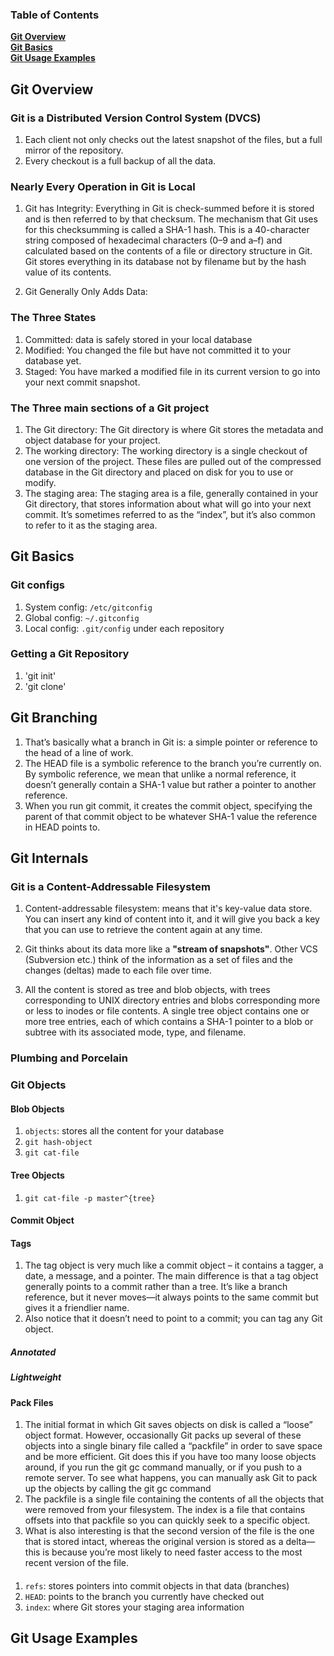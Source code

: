 ### Table of Contents
**[Git Overview](#git-overview)**<br>
**[Git Basics](#git-basics)**<br>
**[Git Usage Examples](#git-usage-examples)**<br>

## Git Overview

### Git is a Distributed Version Control System (DVCS)
1. Each client not only checks out the latest snapshot of the files, but a full mirror of the repository.
1. Every checkout is a full backup of all the data.


### Nearly Every Operation in Git is Local

1. Git has Integrity: Everything in Git is check-summed before it is stored and is then referred to by that checksum. The mechanism that Git uses for this checksumming is called a SHA-1 hash. This is a 40-character string
composed of hexadecimal characters (0–9 and a–f) and calculated based on the contents of a file or directory
structure in Git. Git stores everything in its database not by filename but by the hash value of its contents.

1. Git Generally Only Adds Data: 

### The Three States
1. Committed: data is safely stored in your local database
1. Modified: You changed the file but have not committed it to your database yet.
1. Staged: You have marked a modified file in its current version to go into your next commit snapshot.
  
### The Three main sections of a Git project
1. The Git directory: The Git directory is where Git stores the metadata and object database for your project.
1. The working directory: The working directory is a single checkout of one version of the project. These files are pulled out of the
compressed database in the Git directory and placed on disk for you to use or modify.
1. The staging area: The staging area is a file, generally contained in your Git directory, that stores information about what will go into
your next commit. It’s sometimes referred to as the “index”, but it’s also common to refer to it as the staging area.

## Git Basics
### Git configs
1. System config: `/etc/gitconfig`
1. Global config: `~/.gitconfig`
1. Local config: `.git/config` under each repository
  
### Getting a Git Repository
1. 'git init'
1. 'git clone'

## Git Branching
1. That’s basically what a branch in Git is: a simple pointer or reference to the head of a line of work.
1. The HEAD file is a symbolic reference to the branch you’re currently on. By symbolic reference, we mean that
unlike a normal reference, it doesn’t generally contain a SHA-1 value but rather a pointer to another reference.
  1. When you run git commit, it creates the commit object, specifying the parent of that commit object to be
whatever SHA-1 value the reference in HEAD points to.

## Git Internals

### Git is a Content-Addressable Filesystem
1. Content-addressable filesystem: means that it's key-value data store. You can insert any kind of content into it, and it will give you back a key that you can use to retrieve the content again at any time. 

1. Git thinks about its data more like a **"stream of snapshots"**. Other VCS (Subversion etc.) think of the information as a set of files and the changes (deltas) made to each file over time.

1. All the content is stored as tree and blob objects, with trees corresponding to UNIX directory entries and blobs corresponding more
or less to inodes or file contents. A single tree object contains one or more tree entries, each of which contains
a SHA-1 pointer to a blob or subtree with its associated mode, type, and filename.

### Plumbing and Porcelain
### Git Objects
#### Blob Objects
1. `objects`: stores all the content for your database
1. `git hash-object`
1. `git cat-file`

#### Tree Objects
1. `git cat-file -p master^{tree}`

#### Commit Object

#### Tags
1. The tag object is very much like a
commit object – it contains a tagger, a date, a message, and a pointer. The main difference is that a tag object generally
points to a commit rather than a tree. It’s like a branch reference, but it never moves—it always points to the same
commit but gives it a friendlier name.
1. Also notice that it doesn’t need to point to a commit; you can tag any Git object.
##### Annotated 
##### Lightweight

#### Pack Files
1. The initial format in which Git saves objects on disk is called a “loose” object format.
However, occasionally Git packs up several of these objects into a single binary file called a “packfile” in order to save
space and be more efficient. Git does this if you have too many loose objects around, if you run the git gc command
manually, or if you push to a remote server. To see what happens, you can manually ask Git to pack up the objects by
calling the git gc command
1. The packfile is a single file containing the contents of
all the objects that were removed from your filesystem. The index is a file that contains offsets into that packfile
so you can quickly seek to a specific object.
1. What is also interesting is that
the second version of the file is the one that is stored intact, whereas the original version is stored as a delta—this is
because you’re most likely to need faster access to the most recent version of the file.

####
1. `refs`: stores pointers into commit objects in that data (branches)
1. `HEAD`: points to the branch you currently have checked out
1. `index`: where Git stores your staging area information

## Git Usage Examples

  




